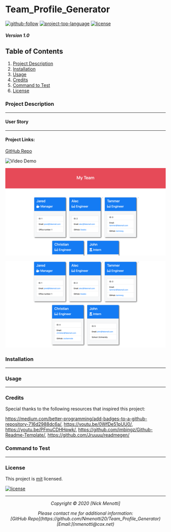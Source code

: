 # Team_Profile_Generator

[![github-follow](https://img.shields.io/github/followers/undefined?label=Follow&logoColor=purple&style=social)](https://github.com/Nmenotti20) [![project-top-language](https://img.shields.io/github/languages/top/Nmenotti20/README_Generator?color=yellow)](https://github.com/Nmenotti20/Team_Profile_Generator) [![license](https://img.shields.io/badge/License-mit-brightgreen.svg)](https://choosealicense.com/licenses/mit/)

##### Version 1.0

## Table of Contents

1. [Project Description](#Description)
2. [Installation](#Installation)
3. [Usage](#Usage)
4. [Credits](#Credits)
5. [Command to Test](#Test)
6. [License](#License)

### Project Description

_____________________

#### User Story

_____________________

#### Project Links:

[GitHub Repo](https://github.com/Nmenotti20/Team_Profile_Generator)<br>

![Video Demo](/Assets/Video_Demo.gif)<br>

![Additional Links](/Assets/10-OOP-homework-demo-1.png)<br>

![Additional Links](/Assets/10-OOP-homework-demo-2.png)<br>

### Installation

_______________

### Usage

_______________

### Credits

Special thanks to the following resources that inspired this project:

https://medium.com/better-programming/add-badges-to-a-github-repository-716d2988dc6a/, https://youtu.be/0WfDe51pUU0/, https://youtu.be/PFmuCDHHpwk/, https://github.com/imbingz/Github-Readme-Template/, https://github.com/Jruuuu/readmegen/

### Command to Test

____________

### License

This project is [mit](https://choosealicense.com/licenses/mit) licensed.<br>

[![license](https://img.shields.io/badge/License-mit-brightgreen.svg)](https://choosealicense.com/licenses/mit/)

<hr>
<p align='center'><i>
Copyright © 2020 [Nick Menotti]<br> 

<p align='center'><i>
Please contact me for additional information:<br>
[GitHub Repo](https://github.com/Nmenotti20/Team_Profile_Generator)<br>
[Email:](nmenotti@cox.net)</i></p>